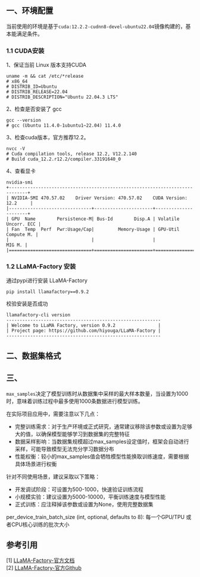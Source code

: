
## 一、环境配置
当前使用的环境是基于`cuda:12.2.2-cudnn8-devel-ubuntu22.04`镜像构建的，基本能满足条件。

### 1.1 CUDA安装
1、保证当前 Linux 版本支持CUDA
```shell
uname -m && cat /etc/*release
# x86_64
# DISTRIB_ID=Ubuntu
# DISTRIB_RELEASE=22.04
# DISTRIB_DESCRIPTION="Ubuntu 22.04.3 LTS"
```
2、检查是否安装了 gcc
```shell
gcc --version
# gcc (Ubuntu 11.4.0-1ubuntu1~22.04) 11.4.0
```
3、检查cuda版本，官方推荐12.2。
```shell
nvcc -V
# Cuda compilation tools, release 12.2, V12.2.140
# Build cuda_12.2.r12.2/compiler.33191640_0
```
4、查看显卡
```shell
nvidia-smi
+-----------------------------------------------------------------------------+
| NVIDIA-SMI 470.57.02    Driver Version: 470.57.02    CUDA Version: 12.2     |
|-------------------------------+----------------------+----------------------+
| GPU  Name        Persistence-M| Bus-Id        Disp.A | Volatile Uncorr. ECC |
| Fan  Temp  Perf  Pwr:Usage/Cap|         Memory-Usage | GPU-Util  Compute M. |
|                               |                      |               MIG M. |
|===============================+======================+======================|
```
### 1.2 LLaMA-Factory 安装
通过pypi进行安装 LLaMA-Factory 
```shell
pip install llamafactory==0.9.2
```
校验安装是否成功
```shell
llamafactory-cli version
----------------------------------------------------------
| Welcome to LLaMA Factory, version 0.9.2                |
| Project page: https://github.com/hiyouga/LLaMA-Factory |
----------------------------------------------------------
```


## 二、数据集格式
## 三、


`max_samples`决定了模型训练时从数据集中采样的最大样本数量，当设置为1000时，意味着训练过程中最多使用1000条数据进行模型训练。

在实际项目应用中，需要注意以下几点： 
+ 完整训练需求：对于生产环境或正式研究，通常建议移除该参数或设置为足够大的值，以确保模型能够学习到数据集的完整特征 
+ 数据采样影响：当数据集规模超过max_samples设定值时，框架会自动进行采样，可能导致模型无法充分学习数据分布 
+ 性能权衡：较小的max_samples值会牺牲模型性能换取训练速度，需要根据具体场景进行权衡

针对不同使用场景，建议采取以下策略： 
+ 开发调试阶段：可设置为500-1000，快速验证训练流程
+ 小规模实验：建议设置为5000-10000，平衡训练速度与模型性能 
+ 正式训练：应注释掉该参数或设置为None，使用完整数据集

per_device_train_batch_size (int, optional, defaults to 8):
每一个GPU/TPU 或者CPU核心训练的批次大小

## 参考引用
[1] [LLaMA-Factory-官方文档](https://llamafactory.readthedocs.io/zh-cn/latest/getting_started/installation.html)<br>
[2] [LLaMA-Factory-官方Github](https://github.com/hiyouga/LLaMA-Factory/blob/main/README_zh.md)<br>
